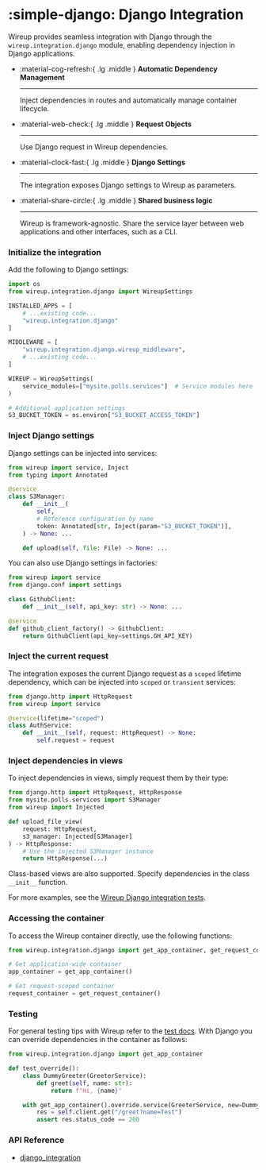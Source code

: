 # :simple-django: Django Integration

Wireup provides seamless integration with Django through the `wireup.integration.django` module, enabling
dependency injection in Django applications.


<div class="grid cards annotate" markdown>

-   :material-cog-refresh:{ .lg .middle } __Automatic Dependency Management__

    ---

    Inject dependencies in routes and automatically manage container lifecycle.


-   :material-web-check:{ .lg .middle } __Request Objects__

    ---

    Use Django request in Wireup dependencies.


-   :material-clock-fast:{ .lg .middle } __Django Settings__

    ---

    The integration exposes Django settings to Wireup as parameters.


-   :material-share-circle:{ .lg .middle } __Shared business logic__

    ---

    Wireup is framework-agnostic. Share the service layer between web applications and other interfaces, such as a CLI.
</div>

### Initialize the integration

Add the following to Django settings:

```python title="settings.py"
import os
from wireup.integration.django import WireupSettings

INSTALLED_APPS = [
    # ...existing code...
    "wireup.integration.django"
]

MIDDLEWARE = [
    "wireup.integration.django.wireup_middleware",
    # ...existing code...
]

WIREUP = WireupSettings(
    service_modules=["mysite.polls.services"]  # Service modules here
)

# Additional application settings
S3_BUCKET_TOKEN = os.environ["S3_BUCKET_ACCESS_TOKEN"]
```

### Inject Django settings

Django settings can be injected into services:

```python title="mysite/polls/services/s3_manager.py"
from wireup import service, Inject
from typing import Annotated

@service
class S3Manager:
    def __init__(
        self,
        # Reference configuration by name
        token: Annotated[str, Inject(param="S3_BUCKET_TOKEN")],
    ) -> None: ...

    def upload(self, file: File) -> None: ...
```

You can also use Django settings in factories:

```python title="mysite/polls/services/github_client.py"
from wireup import service
from django.conf import settings

class GithubClient:
    def __init__(self, api_key: str) -> None: ...

@service
def github_client_factory() -> GithubClient:
    return GithubClient(api_key=settings.GH_API_KEY)
```

### Inject the current request

The integration exposes the current Django request as a `scoped` lifetime dependency, which can be injected
into `scoped` or `transient` services:

```python title="mysite/polls/services/auth_service.py"
from django.http import HttpRequest
from wireup import service

@service(lifetime="scoped")
class AuthService:
    def __init__(self, request: HttpRequest) -> None:
        self.request = request
```

### Inject dependencies in views

To inject dependencies in views, simply request them by their type:

```python title="app/views.py"
from django.http import HttpRequest, HttpResponse
from mysite.polls.services import S3Manager
from wireup import Injected

def upload_file_view(
    request: HttpRequest, 
    s3_manager: Injected[S3Manager]
) -> HttpResponse:
    # Use the injected S3Manager instance
    return HttpResponse(...)
```

Class-based views are also supported. Specify dependencies in the class `__init__` function.

For more examples, see the [Wireup Django integration tests](https://github.com/maldoinc/wireup/tree/master/test/integration/django/view.py).

### Accessing the container

To access the Wireup container directly, use the following functions:

```python
from wireup.integration.django import get_app_container, get_request_container

# Get application-wide container
app_container = get_app_container()

# Get request-scoped container
request_container = get_request_container()
```

### Testing

For general testing tips with Wireup refer to the [test docs](../../testing.md). 
With Django you can override dependencies in the container as follows:

```python title="test_thing.py"
from wireup.integration.django import get_app_container

def test_override():
    class DummyGreeter(GreeterService):
        def greet(self, name: str):
            return f"Hi, {name}"

    with get_app_container().override.service(GreeterService, new=DummyGreeter()):
        res = self.client.get("/greet?name=Test")
        assert res.status_code == 200
```

### API Reference

* [django_integration](../../class/django_integration.md)
